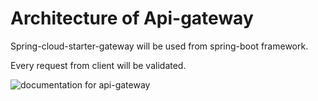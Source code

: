 # Architecture of Api-gateway

Spring-cloud-starter-gateway will be used from spring-boot framework.

Every request from client will be validated.

![documentation for api-gateway](.apigateway_architecture.png)
